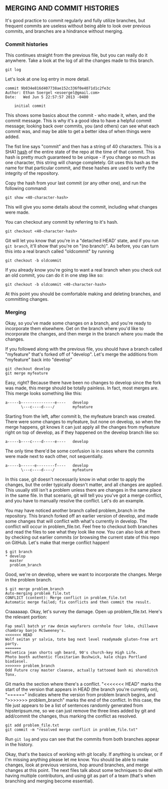## MERGING AND COMMIT HISTORIES

It's good practice to commit regularly and fully utilize branches, but frequent commits are useless without being able to look over previous commits, and branches are a hindrance without merging.


### Commit histories

This continues straight from the previous file, but you can really do it anywhere.  Take a look at the log of all the changes made to this branch.

    git log

Let's look at one log entry in more detail.

    commit 9b034e816d407738ae152c336f0e4071d1c2fe3c
    Author: Ethan Soergel <esoergel@gmail.com>
    Date:   Wed Jun 5 22:57:57 2013 -0400

        initial commit

This shows some basics about the commit - who made it, when, and the commit message.  This is why it's a good idea to have a helpful commit message; looking back over commits, you (and others) can see what each commit was, and may be able to get a better idea of when things were added.

The fist line says "commit" and then has a string of 40 characters.  This is a SHA1 [hash](http://en.wikipedia.org/wiki/Cryptographic_hash_function) of the entire state of the repo at the time of that commit.  This hash is pretty much guaranteed to be unique - if you change so much as one character, this string will change completely.
Git uses this hash as the name for that particular commit, and these hashes are used to verify the integrity of the repository.

Copy the hash from your last commit (or any other one), and run the following command:

    git show <40-character-hash>

This will give you some details about the commit, including what changes were made.

You can checkout any commit by referring to it's hash.

    git checkout <40-character-hash>

Git will let you know that you're in a "detached HEAD' state, and if you run `git branch`, it'll show that you're on "(no branch)".  As before, you can turn this into a real branch called "oldcommit" by running

    git checkout -b oldcommit

If you already know you're going to want a real branch when you check out an old commit, you can do it in one step like so:

    git checkout -b oldcommit <40-character-hash>

At this point you should be comfortable making and deleting branches, and committing changes.


### Merging

Okay, so you've made some changes on a branch, and you're ready to incorporate them elsewhere.  Get on the branch where you'd like to incorporate the changes, and then merge in the branch where you made the changes.

If you followed along with the previous file, you should have a branch called "myfeature" that's forked off of "develop".  Let's merge the additions from "myfeature" back into "develop"

    git checkout develop
    git merge myfeature

Easy, right?  Because there have been no changes to develop since the fork was made, this merge should be totally painless.  In fact, most merges are.  This merge looks something like this:

    a-----b---------------e----   develop
           \---c----d----/        myfeature

Starting from the left, after commit b, the myfeature branch was created.  There were some changes to myfeature, but
none on develop, so when the merge happens, git knows it can just apply all the changes from myfeature right on top of develop, as if they happened on the develop branch like so:

    a-----b----c----d-----e----   develop
 
The only time there'd be some confusion is in cases where the commits were made next to each other, not sequentially.

    a-----b------e--------f----   develop
           \---c----d----/        myfeature

In this case, git doesn't necessarily know in what order to apply the changes, but the order typically doesn't matter, and all changes are applied.  This usually still isn't a problem unless there are changes in the same place in the same file.  In that scenario, git will tell you you've got a merge conflict, and you have to manually resolve the conflict.  Let's do an example.

You may have noticed another branch called problem_branch in the repository.  This branch forked off an earlier version of develop, and made some changes that will conflict with what's currently in develop.  The conflict will occur in problem_file.txt.  Feel free to checkout both branches and read the files to see what they look like now.  You can also look at them by checking out earlier commits (or browsing the current state of this repo on GitHub.  Let's make that merge conflict happen!

    $ git branch
    * develop
      master
      problem_branch

Good, we're on develop, where we want to incorporate the changes.  Merge in the problem branch.

    $ git merge problem_branch
    Auto-merging problem_file.txt
    CONFLICT (content): Merge conflict in problem_file.txt
    Automatic merge failed; fix conflicts and then commit the result.
    
Craaaaaap. Okay, let's survey the damage. Open up problem_file.txt.  Here's the relevant portion:

    Fap small batch yr raw denim wayfarers cornhole four loko, chillwave chambray banjo McSweeney's.
    <<<<<<< HEAD
    Wolf seitan yr salvia, tote bag next level readymade gluten-free art party.
    =======
    Helvetica jean shorts ugh beard, 90's church-key High Life.
    Photo booth authentic flexitarian Bushwick, kale chips Portland biodiesel.
    >>>>>>> problem_branch
    Odd Future cray master cleanse, actually tattooed banh mi shoreditch Tonx.

Git marks the section where there's a conflict.  "<<<<<<< HEAD" marks the start of the version that appears in HEAD (the branch you're currently on), "======" indicates where the version from problem branch begins, and ">>>>>>> problem_branch" marks the end of the conflict.  In this case, the file just appears to be a list of sentences randomly generated from hipsteripsum.me, so we can just remove the three lines added by git and add/commit the changes, thus marking the conflict as resolved.

    git add problem_file.txt
    git commit -m "resolved merge conflict in problem_file.txt"

Run `git log` and you can see that the commits from both branches appear in the history.


Okay, that's the basics of working with git locally.  If anything is unclear, or if I'm missing anything please let me know.  You should be able to make changes, look at previous versions, hop around branches, and merge changes at this point.  The next files talk about some techniques to deal with having multiple contributors, and using git as part of a team (that's when branching and merging become essential).















